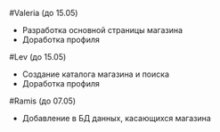 #Valeria (до 15.05)
- Разработка основной страницы магазина
- Доработка профиля

#Lev (до 15.05)
- Создание каталога магазина и поиска
- Доработка профиля

#Ramis (до 07.05)
- Добавление в БД данных, касающихся магазина
 

